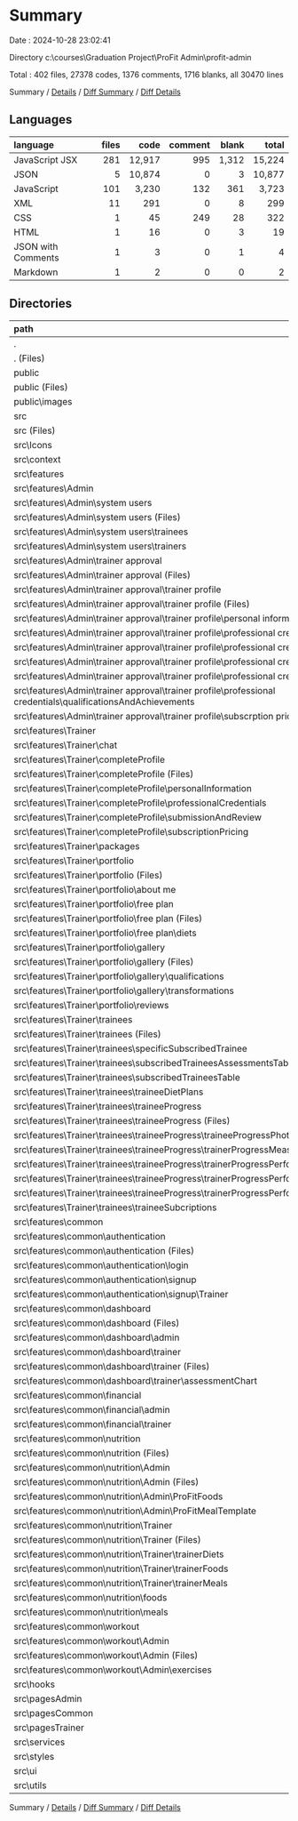 # Summary

Date : 2024-10-28 23:02:41

Directory c:\\courses\\Graduation Project\\ProFit Admin\\profit-admin

Total : 402 files,  27378 codes, 1376 comments, 1716 blanks, all 30470 lines

Summary / [Details](details.md) / [Diff Summary](diff.md) / [Diff Details](diff-details.md)

## Languages
| language | files | code | comment | blank | total |
| :--- | ---: | ---: | ---: | ---: | ---: |
| JavaScript JSX | 281 | 12,917 | 995 | 1,312 | 15,224 |
| JSON | 5 | 10,874 | 0 | 3 | 10,877 |
| JavaScript | 101 | 3,230 | 132 | 361 | 3,723 |
| XML | 11 | 291 | 0 | 8 | 299 |
| CSS | 1 | 45 | 249 | 28 | 322 |
| HTML | 1 | 16 | 0 | 3 | 19 |
| JSON with Comments | 1 | 3 | 0 | 1 | 4 |
| Markdown | 1 | 2 | 0 | 0 | 2 |

## Directories
| path | files | code | comment | blank | total |
| :--- | ---: | ---: | ---: | ---: | ---: |
| . | 402 | 27,378 | 1,376 | 1,716 | 30,470 |
| . (Files) | 10 | 10,938 | 18 | 15 | 10,971 |
| public | 12 | 304 | 0 | 8 | 312 |
| public (Files) | 4 | 70 | 0 | 0 | 70 |
| public\\images | 8 | 234 | 0 | 8 | 242 |
| src | 380 | 16,136 | 1,358 | 1,693 | 19,187 |
| src (Files) | 3 | 187 | 32 | 16 | 235 |
| src\\Icons | 23 | 427 | 13 | 50 | 490 |
| src\\context | 6 | 554 | 11 | 60 | 625 |
| src\\features | 243 | 10,586 | 544 | 992 | 12,122 |
| src\\features\\Admin | 34 | 1,107 | 47 | 113 | 1,267 |
| src\\features\\Admin\\system users | 8 | 324 | 41 | 30 | 395 |
| src\\features\\Admin\\system users (Files) | 2 | 71 | 1 | 9 | 81 |
| src\\features\\Admin\\system users\\trainees | 3 | 127 | 19 | 12 | 158 |
| src\\features\\Admin\\system users\\trainers | 3 | 126 | 21 | 9 | 156 |
| src\\features\\Admin\\trainer approval | 26 | 783 | 6 | 83 | 872 |
| src\\features\\Admin\\trainer approval (Files) | 3 | 66 | 0 | 9 | 75 |
| src\\features\\Admin\\trainer approval\\trainer profile | 23 | 717 | 6 | 74 | 797 |
| src\\features\\Admin\\trainer approval\\trainer profile (Files) | 5 | 197 | 0 | 12 | 209 |
| src\\features\\Admin\\trainer approval\\trainer profile\\personal information | 3 | 154 | 1 | 14 | 169 |
| src\\features\\Admin\\trainer approval\\trainer profile\\professional credentials | 11 | 265 | 5 | 36 | 306 |
| src\\features\\Admin\\trainer approval\\trainer profile\\professional credentials (Files) | 1 | 13 | 3 | 5 | 21 |
| src\\features\\Admin\\trainer approval\\trainer profile\\professional credentials\\clientsTransformation | 3 | 71 | 0 | 9 | 80 |
| src\\features\\Admin\\trainer approval\\trainer profile\\professional credentials\\professionalCredentials | 5 | 128 | 2 | 16 | 146 |
| src\\features\\Admin\\trainer approval\\trainer profile\\professional credentials\\qualificationsAndAchievements | 2 | 53 | 0 | 6 | 59 |
| src\\features\\Admin\\trainer approval\\trainer profile\\subscrption pricing | 4 | 101 | 0 | 12 | 113 |
| src\\features\\Trainer | 113 | 4,349 | 167 | 468 | 4,984 |
| src\\features\\Trainer\\chat | 14 | 481 | 53 | 71 | 605 |
| src\\features\\Trainer\\completeProfile | 17 | 823 | 68 | 84 | 975 |
| src\\features\\Trainer\\completeProfile (Files) | 3 | 172 | 0 | 9 | 181 |
| src\\features\\Trainer\\completeProfile\\personalInformation | 5 | 272 | 5 | 21 | 298 |
| src\\features\\Trainer\\completeProfile\\professionalCredentials | 6 | 221 | 61 | 40 | 322 |
| src\\features\\Trainer\\completeProfile\\submissionAndReview | 2 | 97 | 2 | 11 | 110 |
| src\\features\\Trainer\\completeProfile\\subscriptionPricing | 1 | 61 | 0 | 3 | 64 |
| src\\features\\Trainer\\packages | 8 | 410 | 1 | 38 | 449 |
| src\\features\\Trainer\\portfolio | 30 | 1,104 | 16 | 115 | 1,235 |
| src\\features\\Trainer\\portfolio (Files) | 1 | 56 | 0 | 4 | 60 |
| src\\features\\Trainer\\portfolio\\about me | 4 | 162 | 3 | 19 | 184 |
| src\\features\\Trainer\\portfolio\\free plan | 6 | 261 | 3 | 27 | 291 |
| src\\features\\Trainer\\portfolio\\free plan (Files) | 1 | 25 | 1 | 4 | 30 |
| src\\features\\Trainer\\portfolio\\free plan\\diets | 5 | 236 | 2 | 23 | 261 |
| src\\features\\Trainer\\portfolio\\gallery | 13 | 473 | 10 | 47 | 530 |
| src\\features\\Trainer\\portfolio\\gallery (Files) | 1 | 27 | 0 | 3 | 30 |
| src\\features\\Trainer\\portfolio\\gallery\\qualifications | 5 | 148 | 4 | 18 | 170 |
| src\\features\\Trainer\\portfolio\\gallery\\transformations | 7 | 298 | 6 | 26 | 330 |
| src\\features\\Trainer\\portfolio\\reviews | 6 | 152 | 0 | 18 | 170 |
| src\\features\\Trainer\\trainees | 44 | 1,531 | 29 | 160 | 1,720 |
| src\\features\\Trainer\\trainees (Files) | 1 | 22 | 0 | 3 | 25 |
| src\\features\\Trainer\\trainees\\specificSubscribedTrainee | 3 | 155 | 2 | 12 | 169 |
| src\\features\\Trainer\\trainees\\subscribedTraineesAssessmentsTable | 2 | 72 | 1 | 9 | 82 |
| src\\features\\Trainer\\trainees\\subscribedTraineesTable | 4 | 213 | 2 | 19 | 234 |
| src\\features\\Trainer\\trainees\\traineeDietPlans | 7 | 189 | 16 | 24 | 229 |
| src\\features\\Trainer\\trainees\\traineeProgress | 23 | 768 | 7 | 79 | 854 |
| src\\features\\Trainer\\trainees\\traineeProgress (Files) | 1 | 36 | 1 | 3 | 40 |
| src\\features\\Trainer\\trainees\\traineeProgress\\traineeProgressPhotos | 3 | 45 | 0 | 8 | 53 |
| src\\features\\Trainer\\trainees\\traineeProgress\\trainerProgressMeasurements | 3 | 142 | 0 | 10 | 152 |
| src\\features\\Trainer\\trainees\\traineeProgress\\trainerProgressPerformance | 16 | 545 | 6 | 58 | 609 |
| src\\features\\Trainer\\trainees\\traineeProgress\\trainerProgressPerformance (Files) | 7 | 310 | 4 | 27 | 341 |
| src\\features\\Trainer\\trainees\\traineeProgress\\trainerProgressPerformance\\performancesDataCards | 9 | 235 | 2 | 31 | 268 |
| src\\features\\Trainer\\trainees\\traineeSubcriptions | 4 | 112 | 1 | 14 | 127 |
| src\\features\\common | 96 | 5,130 | 330 | 411 | 5,871 |
| src\\features\\common\\authentication | 9 | 473 | 9 | 36 | 518 |
| src\\features\\common\\authentication (Files) | 3 | 99 | 1 | 14 | 114 |
| src\\features\\common\\authentication\\login | 3 | 153 | 6 | 13 | 172 |
| src\\features\\common\\authentication\\signup | 3 | 221 | 2 | 9 | 232 |
| src\\features\\common\\authentication\\signup\\Trainer | 3 | 221 | 2 | 9 | 232 |
| src\\features\\common\\dashboard | 19 | 935 | 187 | 82 | 1,204 |
| src\\features\\common\\dashboard (Files) | 9 | 540 | 6 | 45 | 591 |
| src\\features\\common\\dashboard\\admin | 3 | 143 | 59 | 12 | 214 |
| src\\features\\common\\dashboard\\trainer | 7 | 252 | 122 | 25 | 399 |
| src\\features\\common\\dashboard\\trainer (Files) | 3 | 134 | 53 | 12 | 199 |
| src\\features\\common\\dashboard\\trainer\\assessmentChart | 4 | 118 | 69 | 13 | 200 |
| src\\features\\common\\financial | 8 | 294 | 2 | 31 | 327 |
| src\\features\\common\\financial\\admin | 4 | 147 | 1 | 16 | 164 |
| src\\features\\common\\financial\\trainer | 4 | 147 | 1 | 15 | 163 |
| src\\features\\common\\nutrition | 56 | 3,279 | 119 | 247 | 3,645 |
| src\\features\\common\\nutrition (Files) | 1 | 39 | 0 | 3 | 42 |
| src\\features\\common\\nutrition\\Admin | 4 | 168 | 10 | 17 | 195 |
| src\\features\\common\\nutrition\\Admin (Files) | 1 | 38 | 6 | 3 | 47 |
| src\\features\\common\\nutrition\\Admin\\ProFitFoods | 2 | 82 | 2 | 10 | 94 |
| src\\features\\common\\nutrition\\Admin\\ProFitMealTemplate | 1 | 48 | 2 | 4 | 54 |
| src\\features\\common\\nutrition\\Trainer | 27 | 1,501 | 58 | 116 | 1,675 |
| src\\features\\common\\nutrition\\Trainer (Files) | 1 | 55 | 0 | 5 | 60 |
| src\\features\\common\\nutrition\\Trainer\\trainerDiets | 22 | 1,245 | 54 | 90 | 1,389 |
| src\\features\\common\\nutrition\\Trainer\\trainerFoods | 2 | 108 | 2 | 10 | 120 |
| src\\features\\common\\nutrition\\Trainer\\trainerMeals | 2 | 93 | 2 | 11 | 106 |
| src\\features\\common\\nutrition\\foods | 9 | 767 | 17 | 46 | 830 |
| src\\features\\common\\nutrition\\meals | 15 | 804 | 34 | 65 | 903 |
| src\\features\\common\\workout | 4 | 149 | 13 | 15 | 177 |
| src\\features\\common\\workout\\Admin | 4 | 149 | 13 | 15 | 177 |
| src\\features\\common\\workout\\Admin (Files) | 3 | 105 | 13 | 12 | 130 |
| src\\features\\common\\workout\\Admin\\exercises | 1 | 44 | 0 | 3 | 47 |
| src\\hooks | 7 | 123 | 30 | 36 | 189 |
| src\\pagesAdmin | 6 | 60 | 0 | 14 | 74 |
| src\\pagesCommon | 7 | 76 | 10 | 23 | 109 |
| src\\pagesTrainer | 10 | 88 | 0 | 31 | 119 |
| src\\services | 10 | 1,133 | 2 | 83 | 1,218 |
| src\\styles | 2 | 222 | 301 | 34 | 557 |
| src\\ui | 59 | 2,601 | 403 | 331 | 3,335 |
| src\\utils | 4 | 79 | 12 | 23 | 114 |

Summary / [Details](details.md) / [Diff Summary](diff.md) / [Diff Details](diff-details.md)